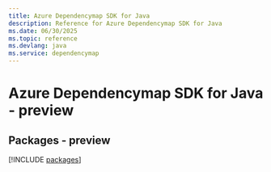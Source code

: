 ```yaml
---
title: Azure Dependencymap SDK for Java
description: Reference for Azure Dependencymap SDK for Java
ms.date: 06/30/2025
ms.topic: reference
ms.devlang: java
ms.service: dependencymap
---
```

# Azure Dependencymap SDK for Java - preview
## Packages - preview
[!INCLUDE [packages](dependencymap-index.md)]